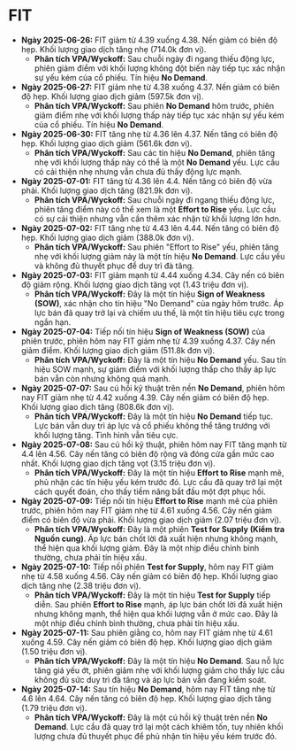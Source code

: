 # FIT

- **Ngày 2025-06-26:** FIT giảm từ 4.39 xuống 4.38. Nến giảm có biên độ hẹp. Khối lượng giao dịch tăng nhẹ (714.0k đơn vị).
    - **Phân tích VPA/Wyckoff:** Sau chuỗi ngày đi ngang thiếu động lực, phiên giảm điểm với khối lượng không đột biến này tiếp tục xác nhận sự yếu kém của cổ phiếu. Tín hiệu **No Demand**.
- **Ngày 2025-06-27:** FIT giảm nhẹ từ 4.38 xuống 4.37. Nến giảm có biên độ hẹp. Khối lượng giao dịch giảm (597.5k đơn vị).
    - **Phân tích VPA/Wyckoff:** Sau phiên **No Demand** hôm trước, phiên giảm điểm nhẹ với khối lượng thấp này tiếp tục xác nhận sự yếu kém của cổ phiếu. Tín hiệu **No Demand**.
- **Ngày 2025-06-30:** FIT tăng nhẹ từ 4.36 lên 4.37. Nến tăng có biên độ hẹp. Khối lượng giao dịch giảm (561.6k đơn vị).
    - **Phân tích VPA/Wyckoff:** Sau các tín hiệu **No Demand**, phiên tăng nhẹ với khối lượng thấp này có thể là một **No Demand** yếu. Lực cầu có cải thiện nhẹ nhưng vẫn chưa đủ thấy động lực mạnh.
- **Ngày 2025-07-01:** FIT tăng từ 4.36 lên 4.4. Nến tăng có biên độ vừa phải. Khối lượng giao dịch tăng (821.9k đơn vị).
    - **Phân tích VPA/Wyckoff:** Sau chuỗi ngày đi ngang thiếu động lực, phiên tăng điểm này có thể xem là một **Effort to Rise** yếu. Lực cầu có sự cải thiện nhưng vẫn cần thêm xác nhận từ khối lượng lớn hơn.
- **Ngày 2025-07-02:** FIT tăng nhẹ từ 4.43 lên 4.44. Nến tăng có biên độ hẹp. Khối lượng giao dịch giảm (388.0k đơn vị).
    - **Phân tích VPA/Wyckoff:** Sau phiên "Effort to Rise" yếu, phiên tăng nhẹ với khối lượng giảm này là một tín hiệu **No Demand**. Lực cầu yếu và không đủ thuyết phục để duy trì đà tăng.
- **Ngày 2025-07-03:** FIT giảm mạnh từ 4.44 xuống 4.34. Cây nến có biên độ giảm rộng. Khối lượng giao dịch tăng vọt (1.43 triệu đơn vị).
    - **Phân tích VPA/Wyckoff:** Đây là một tín hiệu **Sign of Weakness (SOW)**, xác nhận cho tín hiệu "No Demand" của ngày hôm trước. Áp lực bán đã quay trở lại và chiếm ưu thế, là một tín hiệu tiêu cực trong ngắn hạn.
- **Ngày 2025-07-04:** Tiếp nối tín hiệu **Sign of Weakness (SOW)** của phiên trước, phiên hôm nay FIT giảm nhẹ từ 4.39 xuống 4.37. Cây nến giảm điểm. Khối lượng giao dịch giảm (511.8k đơn vị).
    - **Phân tích VPA/Wyckoff:** Đây là một tín hiệu **No Demand** yếu. Sau tín hiệu SOW mạnh, sự giảm điểm với khối lượng thấp cho thấy áp lực bán vẫn còn nhưng không quá mạnh.
- **Ngày 2025-07-07:** Sau cú hồi kỹ thuật trên nền **No Demand**, phiên hôm nay FIT giảm nhẹ từ 4.42 xuống 4.39. Cây nến giảm có biên độ hẹp. Khối lượng giao dịch tăng (808.6k đơn vị).
    - **Phân tích VPA/Wyckoff:** Đây là một tín hiệu **No Demand** tiếp tục. Lực bán vẫn duy trì áp lực và cổ phiếu không thể tăng trướng với khối lượng tăng. Tình hình vẫn tiêu cực.
- **Ngày 2025-07-08:** Sau cú hồi kỹ thuật, phiên hôm nay FIT tăng mạnh từ 4.4 lên 4.56. Cây nến tăng có biên độ rộng và đóng cửa gần mức cao nhất. Khối lượng giao dịch tăng vọt (3.15 triệu đơn vị).
    - **Phân tích VPA/Wyckoff:** Đây là một tín hiệu **Effort to Rise** mạnh mẽ, phủ nhận các tín hiệu yếu kém trước đó. Lực cầu đã quay trở lại một cách quyết đoán, cho thấy tiềm năng bắt đầu một đợt phục hồi.
- **Ngày 2025-07-09:** Tiếp nối tín hiệu **Effort to Rise** mạnh mẽ của phiên trước, phiên hôm nay FIT giảm nhẹ từ 4.61 xuống 4.56. Cây nến giảm điểm có biên độ vừa phải. Khối lượng giao dịch giảm (2.07 triệu đơn vị).
    - **Phân tích VPA/Wyckoff:** Đây là một phiên **Test for Supply (Kiểm tra Nguồn cung)**. Áp lực bán chốt lời đã xuất hiện nhưng không mạnh, thể hiện qua khối lượng giảm. Đây là một nhịp điều chỉnh bình thường, chưa phải tín hiệu xấu.
- **Ngày 2025-07-10:** Tiếp nối phiên **Test for Supply**, hôm nay FIT giảm nhẹ từ 4.58 xuống 4.56. Cây nến giảm có biên độ hẹp. Khối lượng giao dịch tăng nhẹ (2.38 triệu đơn vị).
    - **Phân tích VPA/Wyckoff:** Đây là một tín hiệu **Test for Supply** tiếp diễn. Sau phiên **Effort to Rise** mạnh, áp lực bán chốt lời đã xuất hiện nhưng không mạnh, thể hiện qua khối lượng vẫn ở mức cao. Đây là một nhịp điều chỉnh bình thường, chưa phải tín hiệu xấu.
- **Ngày 2025-07-11:** Sau phiên giằng co, hôm nay FIT giảm nhẹ từ 4.61 xuống 4.59. Cây nến giảm có biên độ hẹp. Khối lượng giao dịch giảm (1.50 triệu đơn vị).
    - **Phân tích VPA/Wyckoff:** Đây là một tín hiệu **No Demand**. Sau nỗ lực tăng giá yếu ớt, phiên giảm nhẹ với khối lượng giảm cho thấy lực cầu không đủ sức duy trì đà tăng và áp lực bán vẫn đang kiểm soát.
- **Ngày 2025-07-14:** Sau tín hiệu **No Demand**, hôm nay FIT tăng nhẹ từ 4.6 lên 4.64. Cây nến tăng có biên độ hẹp. Khối lượng giao dịch tăng (1.79 triệu đơn vị).
    - **Phân tích VPA/Wyckoff:** Đây là một cú hồi kỹ thuật trên nền **No Demand**. Lực cầu đã quay trở lại một cách khiêm tốn, tuy nhiên khối lượng chưa đủ thuyết phục để phủ nhận tín hiệu yếu kém trước đó.


